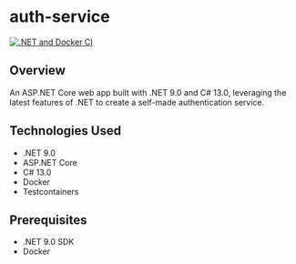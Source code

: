 # auth-service

[![.NET and Docker CI](https://github.com/Droppsi/auth-service/actions/workflows/dotnet_docker_ci.yml/badge.svg)](https://github.com/Droppsi/auth-service/actions/workflows/dotnet_docker_ci.yml)

## Overview
An ASP.NET Core web app built with .NET 9.0 and C# 13.0, leveraging the latest features of .NET to create a self-made
authentication service.

## Technologies Used
- .NET 9.0
- ASP.NET Core
- C# 13.0
- Docker
- Testcontainers

## Prerequisites
- .NET 9.0 SDK
- Docker
